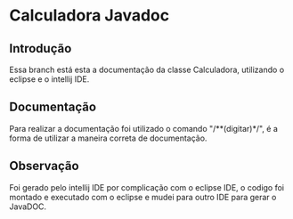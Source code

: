 # Calculadora Javadoc
## Introdução
Essa branch está esta a documentação da classe Calculadora, utilizando o eclipse e o intellij IDE.
## Documentação
Para realizar a documentação foi utilizado o comando "/**(digitar)*/", é a forma de utilizar a maneira correta de documentação.
## Observação
Foi gerado pelo intellij IDE por complicação com o eclipse IDE, o codigo foi montado e executado com o eclipse e mudei para outro IDE para gerar o JavaDOC. 
